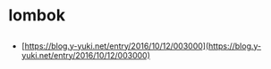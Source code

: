 # lombok

##

 * [https://blog.y-yuki.net/entry/2016/10/12/003000](https://blog.y-yuki.net/entry/2016/10/12/003000)